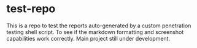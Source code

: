 # test-repo

This is a repo to test the reports auto-generated by a custom penetration testing shell script. To see if the markdown formatting and screenshot capabilities work correctly.
Main project still under development.
